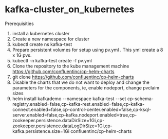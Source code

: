 # kafka-cluster_on_kubernetes

Prerequisities
1. install a kubernetes cluster
2. Create a new namespace for cluster
3. kubectl create ns kafka-test
4. Prepare persistent volumes for setup using pv.yml . This yml create a 8 x 1G pvs.
5. kubectl -n kafka-test create -f pv.yml
6. Clone the repository to the kube management machine https://github.com/confluentinc/cp-helm-charts
7. git clone https://github.com/confluentinc/cp-helm-charts
8. Disable the charts that we do not want to deploy and change the parameters for the components, ie,  enable nodeport, change pvclaim sizes
9. helm install kafkademo --namespace kafka-test --set cp-schema-registry.enabled=false,cp-kafka-rest.enabled=false,cp-kafka-connect.enabled=false,cp-control-center.enabled=false,cp-ksql-server.enabled=false,cp-kafka.nodeport.enabled=true,cp-zookeeper.persistence.dataDirSize=1Gi,cp-zookeeper.persistence.dataLogDirSize=1Gi,cp-kafka.persistence.size=1Gi confluentinc/cp-helm-charts
